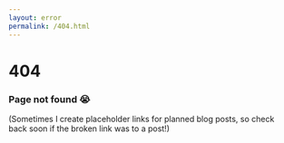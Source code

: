 ```yaml
---
layout: error
permalink: /404.html
---
```


# 404

### Page not found 😭

(Sometimes I create placeholder links for planned blog posts, so check back soon if the broken link was to a post!)
